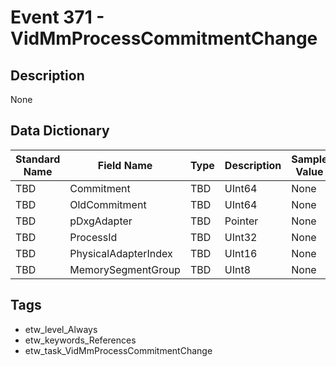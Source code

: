 # Event 371 - VidMmProcessCommitmentChange

## Description
None

## Data Dictionary
|Standard Name|Field Name|Type|Description|Sample Value|
|---|---|---|---|---|
|TBD|Commitment|TBD|UInt64|None|None|
|TBD|OldCommitment|TBD|UInt64|None|None|
|TBD|pDxgAdapter|TBD|Pointer|None|None|
|TBD|ProcessId|TBD|UInt32|None|None|
|TBD|PhysicalAdapterIndex|TBD|UInt16|None|None|
|TBD|MemorySegmentGroup|TBD|UInt8|None|None|

## Tags
* etw_level_Always
* etw_keywords_References
* etw_task_VidMmProcessCommitmentChange